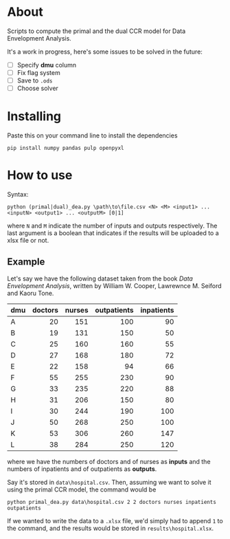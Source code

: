 # About

Scripts to compute the primal and the dual CCR model for Data Envelopment Analysis.

It's a work in progress, here's some issues to be solved in the future:
  - [ ] Specify **dmu** column
  - [ ] Fix flag system
  - [ ] Save to `.ods`
  - [ ] Choose solver

# Installing

Paste this on your command line to install the dependencies

```console
pip install numpy pandas pulp openpyxl
```

# How to use

Syntax:

```console
python (primal|dual)_dea.py \path\to\file.csv <N> <M> <input1> ... <inputN> <output1> ... <outputM> [0|1]
```

where `N` and `M` indicate the number of inputs and outputs respectively.
The last argument is a boolean that indicates if the results will be uploaded to a xlsx file or not.

## Example

Let's say we have the following dataset taken from the book _Data Envelopment Analysis_, written by William W. Cooper, Lawrewnce M. Seiford and Kaoru Tone.

| dmu | doctors | nurses | outpatients | inpatients |
| --- | -------:| ------:| -----------:| ----------:|
|A    |       20|     151|          100|          90|
|B    |       19|     131|          150|          50|
|C    |       25|     160|          160|          55|
|D    |       27|     168|          180|          72|
|E    |       22|     158|           94|          66|
|F    |       55|     255|          230|          90|
|G    |       33|     235|          220|          88|
|H    |       31|     206|          150|          80|
|I    |       30|     244|          190|         100|
|J    |       50|     268|          250|         100|
|K    |       53|     306|          260|         147|
|L    |       38|     284|          250|         120|

where we have the numbers of doctors and of nurses as **inputs** and the numbers of inpatients and of outpatients as **outputs**.


Say it's stored in `data\hospital.csv`. Then, assuming we want to solve it using the primal CCR model, the command would be

```console
python primal_dea.py data\hospital.csv 2 2 doctors nurses inpatients outpatients
```

If we wanted to write the data to a `.xlsx` file, we'd simply had to append `1` to the command, and the results would be stored in `results\hospital.xlsx`.
